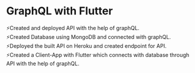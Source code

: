 # GraphQL with Flutter
⚡️Created and deployed API with the help of graphQL.\
⚡️Created Database using MongoDB and connected with graphQL.\
⚡️Deployed the built API on Heroku and created endpoint for API.\
⚡️Created a Client-App with Flutter which connects with database through API with the help of graphQL.

